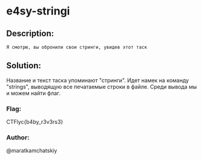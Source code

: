# e4sy-stringi

## Description:
```
Я смотрю, вы обронили свои стринги, увидев этот таск
```

## Solution:
Название и текст таска упоминают "стринги". Идет намек на команду "strings", выводящую все печатаемые строки в файле. Среди вывода мы и можем найти флаг.

### Flag: 
CTFlyc{b4by_r3v3rs3}
### Author: 
@maratkamchatskiy